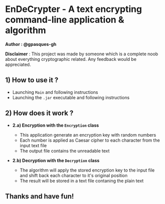 # EnDeCrypter - A text encrypting command-line application & algorithm

**Author : @gpasques-gh**

**Disclaimer** : This project was made by someone which is a complete noob about everything cryptographic related. Any feedback would be appreciated.

## 1) How to use it ?
- Launching `Main` and following instructions
- Launching the `.jar` executable and following instructions
## 2) How does it work ?
- **2.a) Encryption with the `Encryption` class** 
  - This application generate an encryption key with random numbers
  - Each number is applied as Caesar cipher to each character from the input text file
  - The output file contains the unreadable text

- **2.b) Decryption with the `Decryption` class**
  - The algorithm will apply the stored encryption key to the input file and shift back each character to it's original position
  - The result will be stored in a text file contaning the plain text
## Thanks and have fun!